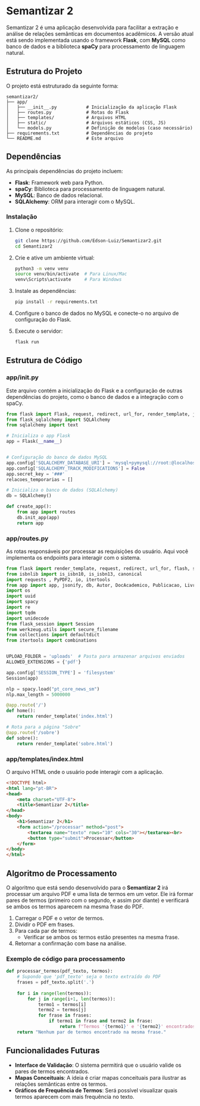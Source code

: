 # Semantizar 2

Semantizar 2 é uma aplicação desenvolvida para facilitar a extração e análise de relações semânticas em documentos acadêmicos. A versão atual está sendo implementada usando o framework **Flask**, com **MySQL** como banco de dados e a biblioteca **spaCy** para processamento de linguagem natural.

## Estrutura do Projeto

O projeto está estruturado da seguinte forma:

```
semantizar2/
├── app/
│   ├── __init__.py           # Inicialização da aplicação Flask
│   ├── routes.py             # Rotas do Flask
│   ├── templates/            # Arquivos HTML
│   ├── static/               # Arquivos estáticos (CSS, JS)
│   └── models.py             # Definição de modelos (caso necessário)
├── requirements.txt          # Dependências do projeto
└── README.md                 # Este arquivo
```

## Dependências

As principais dependências do projeto incluem:

- **Flask**: Framework web para Python.
- **spaCy**: Biblioteca para processamento de linguagem natural.
- **MySQL**: Banco de dados relacional.
- **SQLAlchemy**: ORM para interagir com o MySQL.

### Instalação

1. Clone o repositório:

   ```bash
   git clone https://github.com/Edson-Luiz/Semantizar2.git
   cd Semantizar2
   ```

2. Crie e ative um ambiente virtual:

   ```bash
   python3 -m venv venv
   source venv/bin/activate  # Para Linux/Mac
   venv\Scripts\activate     # Para Windows
   ```

3. Instale as dependências:

   ```bash
   pip install -r requirements.txt
   ```

4. Configure o banco de dados no MySQL e conecte-o no arquivo de configuração do Flask.

5. Execute o servidor:

   ```bash
   flask run
   ```

## Estrutura de Código

### **app/__init__.py**

Este arquivo contém a inicialização do Flask e a configuração de outras dependências do projeto, como o banco de dados e a integração com o spaCy.

```python
from flask import Flask, request, redirect, url_for, render_template, jsonify
from flask_sqlalchemy import SQLAlchemy
from sqlalchemy import text

# Inicializa o app Flask
app = Flask(__name__)


# Configuração do banco de dados MySQL
app.config['SQLALCHEMY_DATABASE_URI'] = 'mysql+pymysql://root:@localhost/semantizar2_db'
app.config['SQLALCHEMY_TRACK_MODIFICATIONS'] = False
app.secret_key = '###'
relacoes_temporarias = []

# Inicializa o banco de dados (SQLAlchemy)
db = SQLAlchemy()

def create_app():
    from app import routes
    db.init_app(app)
    return app

```

### **app/routes.py**

As rotas responsáveis por processar as requisições do usuário. Aqui você implementa os endpoints para interagir com o sistema.

```python
from flask import render_template, request, redirect, url_for, flash, session
from isbnlib import is_isbn10, is_isbn13, canonical
import requests , PyPDF2, io, itertools
from app import app, jsonify, db, Autor, DocAcademico, Publicacao, Livro, Universidade, Artigo, AutorPublicacao, Relacao, TipoRelacao, PublicacaoRelacao, Substantivo, relacoes_temporarias
import os
import uuid
import spacy
import re
import tqdm
import unidecode
from flask_session import Session
from werkzeug.utils import secure_filename
from collections import defaultdict
from itertools import combinations


UPLOAD_FOLDER = 'uploads'  # Pasta para armazenar arquivos enviados
ALLOWED_EXTENSIONS = {'pdf'}

app.config['SESSION_TYPE'] = 'filesystem'
Session(app)

nlp = spacy.load("pt_core_news_sm")
nlp.max_length = 5000000

@app.route('/')
def home():
    return render_template('index.html')

# Rota para a página "Sobre"
@app.route('/sobre')
def sobre():
    return render_template('sobre.html')
```

### **app/templates/index.html**

O arquivo HTML onde o usuário pode interagir com a aplicação.

```html
<!DOCTYPE html>
<html lang="pt-BR">
<head>
    <meta charset="UTF-8">
    <title>Semantizar 2</title>
</head>
<body>
    <h1>Semantizar 2</h1>
    <form action="/processar" method="post">
        <textarea name="texto" rows="10" cols="30"></textarea><br>
        <button type="submit">Processar</button>
    </form>
</body>
</html>
```

## Algoritmo de Processamento

O algoritmo que está sendo desenvolvido para o **Semantizar 2** irá processar um arquivo PDF e uma lista de termos em um vetor. Ele irá formar pares de termos (primeiro com o segundo, e assim por diante) e verificará se ambos os termos aparecem na mesma frase do PDF.

1. Carregar o PDF e o vetor de termos.
2. Dividir o PDF em frases.
3. Para cada par de termos:
   - Verificar se ambos os termos estão presentes na mesma frase.
4. Retornar a confirmação com base na análise.

### Exemplo de código para processamento

```python
def processar_termos(pdf_texto, termos):
    # Supondo que 'pdf_texto' seja o texto extraído do PDF
    frases = pdf_texto.split('.')
    
    for i in range(len(termos)):
        for j in range(i+1, len(termos)):
            termo1 = termos[i]
            termo2 = termos[j]
            for frase in frases:
                if termo1 in frase and termo2 in frase:
                    return f"Termos '{termo1}' e '{termo2}' encontrados na mesma frase."
    return "Nenhum par de termos encontrado na mesma frase."
```

## Funcionalidades Futuras

- **Interface de Validação**: O sistema permitirá que o usuário valide os pares de termos encontrados.
- **Mapas Conceituais**: A ideia é criar mapas conceituais para ilustrar as relações semânticas entre os termos.
- **Gráficos de Frequência de Termos**: Será possível visualizar quais termos aparecem com mais frequência no texto.
```
